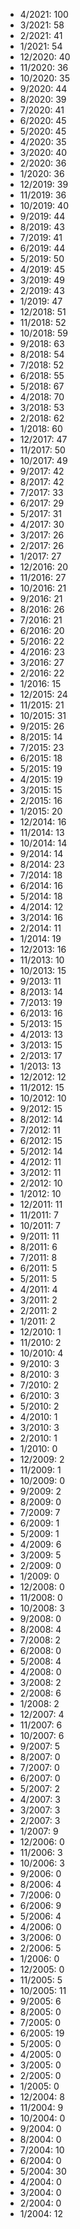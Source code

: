 *  4/2021: 100
*  3/2021: 58
*  2/2021: 41
*  1/2021: 54
*  12/2020: 40
*  11/2020: 36
*  10/2020: 35
*  9/2020: 44
*  8/2020: 39
*  7/2020: 41
*  6/2020: 45
*  5/2020: 45
*  4/2020: 35
*  3/2020: 40
*  2/2020: 36
*  1/2020: 36
*  12/2019: 39
*  11/2019: 36
*  10/2019: 40
*  9/2019: 44
*  8/2019: 43
*  7/2019: 41
*  6/2019: 44
*  5/2019: 50
*  4/2019: 45
*  3/2019: 49
*  2/2019: 43
*  1/2019: 47
*  12/2018: 51
*  11/2018: 52
*  10/2018: 59
*  9/2018: 63
*  8/2018: 54
*  7/2018: 52
*  6/2018: 55
*  5/2018: 67
*  4/2018: 70
*  3/2018: 53
*  2/2018: 62
*  1/2018: 60
*  12/2017: 47
*  11/2017: 50
*  10/2017: 49
*  9/2017: 42
*  8/2017: 42
*  7/2017: 33
*  6/2017: 29
*  5/2017: 31
*  4/2017: 30
*  3/2017: 26
*  2/2017: 26
*  1/2017: 27
*  12/2016: 20
*  11/2016: 27
*  10/2016: 21
*  9/2016: 21
*  8/2016: 26
*  7/2016: 21
*  6/2016: 20
*  5/2016: 22
*  4/2016: 23
*  3/2016: 27
*  2/2016: 22
*  1/2016: 15
*  12/2015: 24
*  11/2015: 21
*  10/2015: 31
*  9/2015: 26
*  8/2015: 14
*  7/2015: 23
*  6/2015: 18
*  5/2015: 19
*  4/2015: 19
*  3/2015: 15
*  2/2015: 16
*  1/2015: 20
*  12/2014: 16
*  11/2014: 13
*  10/2014: 14
*  9/2014: 14
*  8/2014: 23
*  7/2014: 18
*  6/2014: 16
*  5/2014: 18
*  4/2014: 12
*  3/2014: 16
*  2/2014: 11
*  1/2014: 19
*  12/2013: 16
*  11/2013: 10
*  10/2013: 15
*  9/2013: 11
*  8/2013: 14
*  7/2013: 19
*  6/2013: 16
*  5/2013: 15
*  4/2013: 13
*  3/2013: 15
*  2/2013: 17
*  1/2013: 13
*  12/2012: 12
*  11/2012: 15
*  10/2012: 10
*  9/2012: 15
*  8/2012: 14
*  7/2012: 11
*  6/2012: 15
*  5/2012: 14
*  4/2012: 11
*  3/2012: 11
*  2/2012: 10
*  1/2012: 10
*  12/2011: 11
*  11/2011: 7
*  10/2011: 7
*  9/2011: 11
*  8/2011: 6
*  7/2011: 8
*  6/2011: 5
*  5/2011: 5
*  4/2011: 4
*  3/2011: 2
*  2/2011: 2
*  1/2011: 2
*  12/2010: 1
*  11/2010: 2
*  10/2010: 4
*  9/2010: 3
*  8/2010: 3
*  7/2010: 2
*  6/2010: 3
*  5/2010: 2
*  4/2010: 1
*  3/2010: 3
*  2/2010: 1
*  1/2010: 0
*  12/2009: 2
*  11/2009: 1
*  10/2009: 0
*  9/2009: 2
*  8/2009: 0
*  7/2009: 7
*  6/2009: 1
*  5/2009: 1
*  4/2009: 6
*  3/2009: 5
*  2/2009: 0
*  1/2009: 0
*  12/2008: 0
*  11/2008: 0
*  10/2008: 3
*  9/2008: 0
*  8/2008: 4
*  7/2008: 2
*  6/2008: 0
*  5/2008: 4
*  4/2008: 0
*  3/2008: 2
*  2/2008: 6
*  1/2008: 2
*  12/2007: 4
*  11/2007: 6
*  10/2007: 6
*  9/2007: 5
*  8/2007: 0
*  7/2007: 0
*  6/2007: 0
*  5/2007: 2
*  4/2007: 3
*  3/2007: 3
*  2/2007: 3
*  1/2007: 9
*  12/2006: 0
*  11/2006: 3
*  10/2006: 3
*  9/2006: 0
*  8/2006: 4
*  7/2006: 0
*  6/2006: 9
*  5/2006: 4
*  4/2006: 0
*  3/2006: 0
*  2/2006: 5
*  1/2006: 0
*  12/2005: 0
*  11/2005: 5
*  10/2005: 11
*  9/2005: 6
*  8/2005: 0
*  7/2005: 0
*  6/2005: 19
*  5/2005: 0
*  4/2005: 0
*  3/2005: 0
*  2/2005: 0
*  1/2005: 0
*  12/2004: 8
*  11/2004: 9
*  10/2004: 0
*  9/2004: 0
*  8/2004: 0
*  7/2004: 10
*  6/2004: 0
*  5/2004: 30
*  4/2004: 0
*  3/2004: 0
*  2/2004: 0
*  1/2004: 12